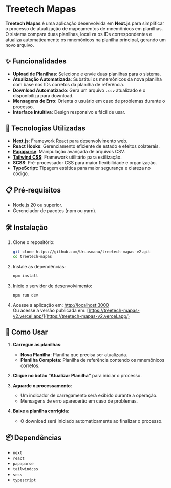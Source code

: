 # Treetech Mapas

**Treetech Mapas** é uma aplicação desenvolvida em **Next.js** para simplificar o processo de atualização de mapeamentos de mnemônicos em planilhas. O sistema compara duas planilhas, localiza os IDs correspondentes e atualiza automaticamente os mnemônicos na planilha principal, gerando um novo arquivo.

## ✨ Funcionalidades

- **Upload de Planilhas**: Selecione e envie duas planilhas para o sistema.
- **Atualização Automatizada**: Substitui os mnemônicos da nova planilha com base nos IDs corretos da planilha de referência.
- **Download Automatizado**: Gera um arquivo `.csv` atualizado e o disponibiliza para download.
- **Mensagens de Erro**: Orienta o usuário em caso de problemas durante o processo.
- **Interface Intuitiva**: Design responsivo e fácil de usar.

## 🚀 Tecnologias Utilizadas

- **[Next.js](https://nextjs.org/)**: Framework React para desenvolvimento web.
- **React Hooks**: Gerenciamento eficiente de estado e efeitos colaterais.
- **[Papaparse](https://www.papaparse.com/)**: Manipulação avançada de arquivos CSV.
- **[Tailwind CSS](https://tailwindcss.com/)**: Framework utilitário para estilização.
- **SCSS**: Pré-processador CSS para maior flexibilidade e organização.
- **TypeScript**: Tipagem estática para maior segurança e clareza no código.

## 📋 Pré-requisitos

- Node.js 20 ou superior.
- Gerenciador de pacotes (npm ou yarn).

## 🛠️ Instalação

1. Clone o repositório:

   ```bash
   git clone https://github.com/Uriasmanu/treetech-mapas-v2.git
   cd treetech-mapas
   ```

2. Instale as dependências:

   ```bash
   npm install
   ```

3. Inicie o servidor de desenvolvimento:

   ```bash
   npm run dev
   ```

4. Acesse a aplicação em: [http://localhost:3000](http://localhost:3000)  
   Ou acesse a versão publicada em: [https://treetech-mapas-v2.vercel.app/](https://treetech-mapas-v2.vercel.app/)

## 📝 Como Usar

1. **Carregue as planilhas**:
   - **Nova Planilha**: Planilha que precisa ser atualizada.
   - **Planilha Completa**: Planilha de referência contendo os mnemônicos corretos.

2. **Clique no botão "Atualizar Planilha"** para iniciar o processo.

3. **Aguarde o processamento**:
   - Um indicador de carregamento será exibido durante a operação.
   - Mensagens de erro aparecerão em caso de problemas.

4. **Baixe a planilha corrigida**:
   - O download será iniciado automaticamente ao finalizar o processo.

## 📦 Dependências

- `next`
- `react`
- `papaparse`
- `tailwindcss`
- `scss`
- `typescript`